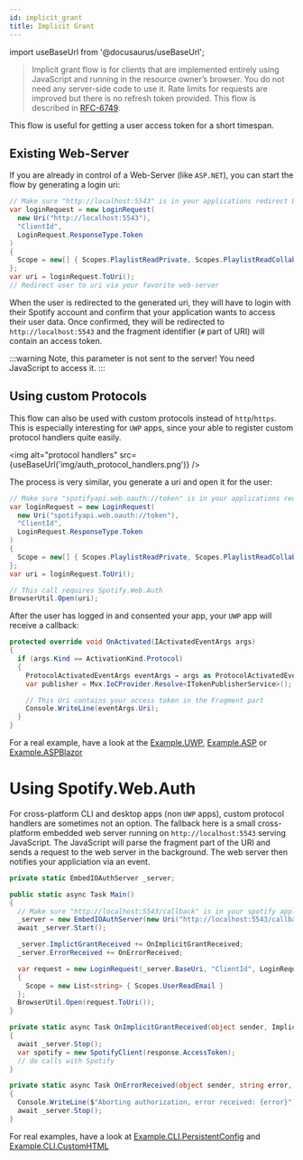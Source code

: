 ```yaml
---
id: implicit_grant
title: Implicit Grant
---
```


import useBaseUrl from '@docusaurus/useBaseUrl';

> Implicit grant flow is for clients that are implemented entirely using JavaScript and running in the resource owner’s browser. You do not need any server-side code to use it. Rate limits for requests are improved but there is no refresh token provided. This flow is described in [RFC-6749](http://tools.ietf.org/html/rfc6749#section-4.2).

This flow is useful for getting a user access token for a short timespan.

## Existing Web-Server

If you are already in control of a Web-Server (like `ASP.NET`), you can start the flow by generating a login uri:

```csharp
// Make sure "http://localhost:5543" is in your applications redirect URIs!
var loginRequest = new LoginRequest(
  new Uri("http://localhost:5543"),
  "ClientId",
  LoginRequest.ResponseType.Token
)
{
  Scope = new[] { Scopes.PlaylistReadPrivate, Scopes.PlaylistReadCollaborative }
};
var uri = loginRequest.ToUri();
// Redirect user to uri via your favorite web-server
```

When the user is redirected to the generated uri, they will have to login with their Spotify account and confirm that your application wants to access their user data. Once confirmed, they will be redirected to `http://localhost:5543` and the fragment identifier (`#` part of URI) will contain an access token.

:::warning
Note, this parameter is not sent to the server! You need JavaScript to access it.
:::

## Using custom Protocols

This flow can also be used with custom protocols instead of `http`/`https`. This is especially interesting for `UWP` apps, since your able to register custom protocol handlers quite easily.

<img alt="protocol handlers" src={useBaseUrl('img/auth_protocol_handlers.png')} />

The process is very similar, you generate a uri and open it for the user:

```csharp
// Make sure "spotifyapi.web.oauth://token" is in your applications redirect URIs!
var loginRequest = new LoginRequest(
  new Uri("spotifyapi.web.oauth://token"),
  "ClientId",
  LoginRequest.ResponseType.Token
)
{
  Scope = new[] { Scopes.PlaylistReadPrivate, Scopes.PlaylistReadCollaborative }
};
var uri = loginRequest.ToUri();

// This call requires Spotify.Web.Auth
BrowserUtil.Open(uri);
```

After the user has logged in and consented your app, your `UWP` app will receive a callback:

```csharp
protected override void OnActivated(IActivatedEventArgs args)
{
  if (args.Kind == ActivationKind.Protocol)
  {
    ProtocolActivatedEventArgs eventArgs = args as ProtocolActivatedEventArgs;
    var publisher = Mvx.IoCProvider.Resolve<ITokenPublisherService>();

    // This Uri contains your access token in the Fragment part
    Console.WriteLine(eventArgs.Uri);
  }
}
```

For a real example, have a look at the [Example.UWP](https://github.com/JohnnyCrazy/SpotifyAPI-NET/tree/master/SpotifyAPI.Web.Examples/Example.UWP), [Example.ASP](https://github.com/JohnnyCrazy/SpotifyAPI-NET/tree/master/SpotifyAPI.Web.Examples/Example.ASP) or [Example.ASPBlazor](https://github.com/JohnnyCrazy/SpotifyAPI-NET/tree/master/SpotifyAPI.Web.Examples/Example.ASPBlazor)

# Using Spotify.Web.Auth

For cross-platform CLI and desktop apps (non `UWP` apps), custom protocol handlers are sometimes not an option. The fallback here is a small cross-platform embedded web server running on `http://localhost:5543` serving JavaScript. The JavaScript will parse the fragment part of the URI and sends a request to the web server in the background. The web server then notifies your appliciation via an event.

```csharp
private static EmbedIOAuthServer _server;

public static async Task Main()
{
  // Make sure "http://localhost:5543/callback" is in your spotify application as redirect uri!
  _server = new EmbedIOAuthServer(new Uri("http://localhost:5543/callback"), 5543);
  await _server.Start();

  _server.ImplictGrantReceived += OnImplicitGrantReceived;
  _server.ErrorReceived += OnErrorReceived;

  var request = new LoginRequest(_server.BaseUri, "ClientId", LoginRequest.ResponseType.Token)
  {
    Scope = new List<string> { Scopes.UserReadEmail }
  };
  BrowserUtil.Open(request.ToUri());
}

private static async Task OnImplicitGrantReceived(object sender, ImplictGrantResponse response)
{
  await _server.Stop();
  var spotify = new SpotifyClient(response.AccessToken);
  // do calls with Spotify
}

private static async Task OnErrorReceived(object sender, string error, string state)
{
  Console.WriteLine($"Aborting authorization, error received: {error}");
  await _server.Stop();
}
```

For real examples, have a look at [Example.CLI.PersistentConfig](https://github.com/JohnnyCrazy/SpotifyAPI-NET/tree/master/SpotifyAPI.Web.Examples/Example.CLI.PersistentConfig) and [Example.CLI.CustomHTML](https://github.com/JohnnyCrazy/SpotifyAPI-NET/tree/master/SpotifyAPI.Web.Examples/Example.CLI.CustomHTML)
